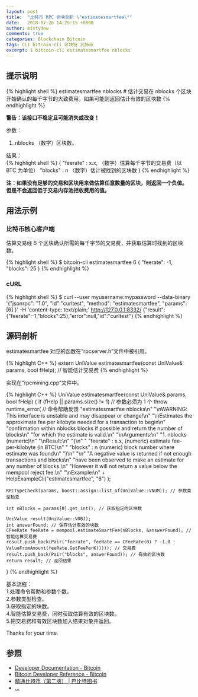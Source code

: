 ```yaml
---
layout: post
title:  "比特币 RPC 命令剖析 \"estimatesmartfee\""
date:   2018-07-26 14:25:15 +0800
author: mistydew
comments: true
categories: Blockchain Bitcoin
tags: CLI bitcoin-cli 区块链 比特币
excerpt: $ bitcoin-cli estimatesmartfee nblocks
---
```

## 提示说明

{% highlight shell %}
estimatesmartfee nblocks # 估计交易在 nblocks 个区块开始确认的每千字节的大致费用，如果可能则返回估计有效的区块数
{% endhighlight %}

**警告：该接口不稳定且可能消失或改变！**

参数：<br>
1. nblocks （数字）区块数。

结果：<br>
{% highlight shell %}
{
  "feerate" : x.x,     （数字）估算每千字节的交易费（以 BTC 为单位）
  "blocks" : n         （数字）估计被找到的区块数
}
{% endhighlight %}

**注：如果没有足够的交易和区块用来做估算任意数量的区块，则返回一个负值。<br>
但是不会返回低于交易内存池拒收费用的值。**

## 用法示例

### 比特币核心客户端

估算交易经 6 个区块确认所需的每千字节的交易费，并获取估算时找到的区块数。

{% highlight shell %}
$ bitcoin-cli estimatesmartfee 6
{
  "feerate": -1,
  "blocks": 25
}
{% endhighlight %}

### cURL

{% highlight shell %}
$ curl --user myusername:mypassword --data-binary '{"jsonrpc": "1.0", "id":"curltest", "method": "estimatesmartfee", "params": [6] }' -H 'content-type: text/plain;' http://127.0.0.1:8332/
{"result":{"feerate":-1,"blocks":25},"error":null,"id":"curltest"}
{% endhighlight %}

## 源码剖析
estimatesmartfee 对应的函数在“rpcserver.h”文件中被引用。

{% highlight C++ %}
extern UniValue estimatesmartfee(const UniValue& params, bool fHelp); // 智能估计交易费
{% endhighlight %}

实现在“rpcmining.cpp”文件中。

{% highlight C++ %}
UniValue estimatesmartfee(const UniValue& params, bool fHelp)
{
    if (fHelp || params.size() != 1) // 参数必须为 1 个
        throw runtime_error( // 命令帮助反馈
            "estimatesmartfee nblocks\n"
            "\nWARNING: This interface is unstable and may disappear or change!\n"
            "\nEstimates the approximate fee per kilobyte needed for a transaction to begin\n"
            "confirmation within nblocks blocks if possible and return the number of blocks\n"
            "for which the estimate is valid.\n"
            "\nArguments:\n"
            "1. nblocks     (numeric)\n"
            "\nResult:\n"
            "{\n"
            "  \"feerate\" : x.x,     (numeric) estimate fee-per-kilobyte (in BTC)\n"
            "  \"blocks\" : n         (numeric) block number where estimate was found\n"
            "}\n"
            "\n"
            "A negative value is returned if not enough transactions and blocks\n"
            "have been observed to make an estimate for any number of blocks.\n"
            "However it will not return a value below the mempool reject fee.\n"
            "\nExample:\n"
            + HelpExampleCli("estimatesmartfee", "6")
            );

    RPCTypeCheck(params, boost::assign::list_of(UniValue::VNUM)); // 参数类型检查

    int nBlocks = params[0].get_int(); // 获取指定的区块数

    UniValue result(UniValue::VOBJ);
    int answerFound; // 保存估计有效的块数
    CFeeRate feeRate = mempool.estimateSmartFee(nBlocks, &answerFound); // 智能估算交易费
    result.push_back(Pair("feerate", feeRate == CFeeRate(0) ? -1.0 : ValueFromAmount(feeRate.GetFeePerK()))); // 交易费
    result.push_back(Pair("blocks", answerFound)); // 有效的区块数
    return result; // 返回结果
}
{% endhighlight %}

基本流程：<br>
1.处理命令帮助和参数个数。<br>
2.参数类型检查。<br>
3.获取指定的块数。<br>
4.智能估算交易费，同时获取估算有效的区块数。<br>
5.把交易费和有效区块数加入结果对象并返回。

Thanks for your time.

## 参照
* [Developer Documentation - Bitcoin](https://bitcoin.org/en/developer-documentation)
* [Bitcoin Developer Reference - Bitcoin](https://bitcoin.org/en/developer-reference#estimatesmartfee)
* [精通比特币（第二版） \| 巴比特图书](http://book.8btc.com/masterbitcoin2cn)
* [...](https://github.com/mistydew/blockchain)
